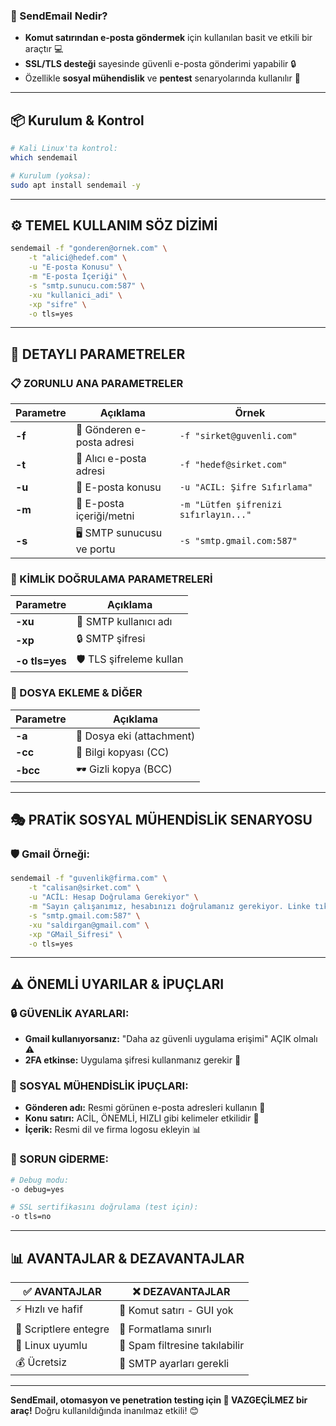 ### **🎯 SendEmail Nedir?**
- **Komut satırından e-posta göndermek** için kullanılan basit ve etkili bir araçtır 💻
- **SSL/TLS desteği** sayesinde güvenli e-posta gönderimi yapabilir 🔒
- Özellikle **sosyal mühendislik** ve **pentest** senaryolarında kullanılır 🎣

---

## **📦 Kurulum & Kontrol**
```bash
# Kali Linux'ta kontrol:
which sendemail

# Kurulum (yoksa):
sudo apt install sendemail -y
```

---

## **⚙️ TEMEL KULLANIM SÖZ DİZİMİ**
```bash
sendemail -f "gonderen@ornek.com" \
    -t "alici@hedef.com" \
    -u "E-posta Konusu" \
    -m "E-posta İçeriği" \
    -s "smtp.sunucu.com:587" \
    -xu "kullanici_adi" \
    -xp "sifre" \
    -o tls=yes
```

---

## **🔧 DETAYLI PARAMETRELER**

### **📋 ZORUNLU ANA PARAMETRELER**
| Parametre | Açıklama | Örnek |
|-----------|----------|--------|
| **-f** | 📨 Gönderen e-posta adresi | `-f "sirket@guvenli.com"` |
| **-t** | 🎯 Alıcı e-posta adresi | `-f "hedef@sirket.com"` |
| **-u** | 📝 E-posta konusu | `-u "ACIL: Şifre Sıfırlama"` |
| **-m** | 📄 E-posta içeriği/metni | `-m "Lütfen şifrenizi sıfırlayın..."` |
| **-s** | 🖥️ SMTP sunucusu ve portu | `-s "smtp.gmail.com:587"` |

### **🔐 KİMLİK DOĞRULAMA PARAMETRELERİ**
| Parametre | Açıklama |
|-----------|----------|
| **-xu** | 🔑 SMTP kullanıcı adı |
| **-xp** | 🔒 SMTP şifresi |
| **-o tls=yes** | 🛡️ TLS şifreleme kullan |

### **📎 DOSYA EKLEME & DİĞER**
| Parametre | Açıklama |
|-----------|----------|
| **-a** | 📎 Dosya eki (attachment) |
| **-cc** | 👥 Bilgi kopyası (CC) |
| **-bcc** | 🕶️ Gizli kopya (BCC) |

---

## **🎭 PRATİK SOSYAL MÜHENDİSLİK SENARYOSU**

### **🛡️ Gmail Örneği:**
```bash
sendemail -f "guvenlik@firma.com" \
    -t "calisan@sirket.com" \
    -u "ACİL: Hesap Doğrulama Gerekiyor" \
    -m "Sayın çalışanımız, hesabınızı doğrulamanız gerekiyor. Linke tıklayın: http://firma-guvenlik.com/dogrulama" \
    -s "smtp.gmail.com:587" \
    -xu "saldirgan@gmail.com" \
    -xp "GMail_Sifresi" \
    -o tls=yes
```

---

## **⚠️ ÖNEMLİ UYARILAR & İPUÇLARI**

### **🔒 GÜVENLİK AYARLARI:**
- **Gmail kullanıyorsanız:** "Daha az güvenli uygulama erişimi" AÇIK olmalı ⚠️
- **2FA etkinse:** Uygulama şifresi kullanmanız gerekir 🔑

### **🎯 SOSYAL MÜHENDİSLİK İPUÇLARI:**
- **Gönderen adı:** Resmi görünen e-posta adresleri kullanın 🏢
- **Konu satırı:** ACİL, ÖNEMLİ, HIZLI gibi kelimeler etkilidir 🚨
- **İçerik:** Resmi dil ve firma logosu ekleyin 📊

### **🐛 SORUN GİDERME:**
```bash
# Debug modu:
-o debug=yes

# SSL sertifikasını doğrulama (test için):
-o tls=no
```

---

## **📊 AVANTAJLAR & DEZAVANTAJLAR**

| ✅ AVANTAJLAR | ❌ DEZAVANTAJLAR |
|--------------|------------------|
| ⚡ Hızlı ve hafif | 📜 Komut satırı - GUI yok |
| 🔧 Scriptlere entegre | 🎨 Formatlama sınırlı |
| 🐧 Linux uyumlu | 📧 Spam filtresine takılabilir |
| 💰 Ücretsiz | 🔐 SMTP ayarları gerekli |

---

**SendEmail, otomasyon ve penetration testing için 🎯 VAZGEÇİLMEZ bir araç!** Doğru kullanıldığında inanılmaz etkili! 😊